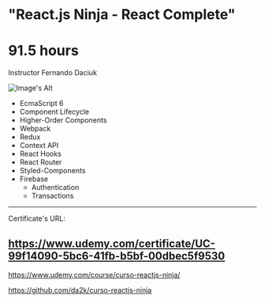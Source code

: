 # "React.js Ninja - React Complete"
# 91.5 hours
Instructor Fernando Daciuk

![Image's Alt](https://github.com/pamplonapaulo/cursoReactjsNinjaBackup/blob/master/certificate-react.jpg)

- EcmaScript 6
- Component Lifecycle
- Higher-Order Components
- Webpack
- Redux
- Context API
- React Hooks
- React Router
- Styled-Components
- Firebase
  - Authentication
  - Transactions
  
---
Certificate's URL:

https://www.udemy.com/certificate/UC-99f14090-5bc6-41fb-b5bf-00dbec5f9530
---

https://www.udemy.com/course/curso-reactjs-ninja/

https://github.com/da2k/curso-reactjs-ninja
